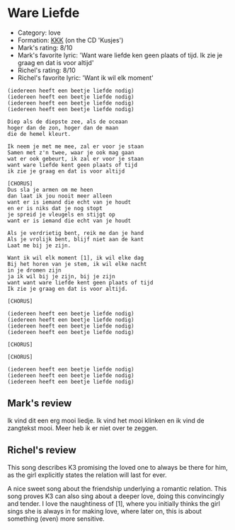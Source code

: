 # Ware Liefde

 * Category: love
 * Formation: [KKK](Kkk.md) (on the CD 'Kusjes')
 * Mark's rating: 8/10
 * Mark's  favorite lyric: 'Want ware liefde ken geen plaats of tijd. Ik zie je graag en dat is voor altijd'
 * Richel's rating: 8/10
 * Richel's favorite lyric: 'Want ik wil elk moment'


```
(iedereen heeft een beetje liefde nodig)
(iedereen heeft een beetje liefde nodig)
(iedereen heeft een beetje liefde nodig)
(iedereen heeft een beetje liefde nodig)

Diep als de diepste zee, als de oceaan
hoger dan de zon, hoger dan de maan
die de hemel kleurt.

Ik neem je met me mee, zal er voor je staan
Samen met z'n twee, waar je ook mag gaan
wat er ook gebeurt, ik zal er voor je staan
want ware liefde kent geen plaats of tijd
ik zie je graag en dat is voor altijd

[CHORUS]
Dus sla je armen om me heen
dan laat ik jou nooit meer alleen
want er is iemand die echt van je houdt
en er is niks dat je nog stopt
je spreid je vleugels en stijgt op
want er is iemand die echt van je houdt

Als je verdrietig bent, reik me dan je hand
Als je vrolijk bent, blijf niet aan de kant
Laat me bij je zijn.

Want ik wil elk moment [1], ik wil elke dag
Bij het horen van je stem, ik wil elke nacht
in je dromen zijn
ja ik wil bij je zijn, bij je zijn
want want ware liefde kent geen plaats of tijd
Ik zie je graag en dat is voor altijd.

[CHORUS]

(iedereen heeft een beetje liefde nodig)
(iedereen heeft een beetje liefde nodig)
(iedereen heeft een beetje liefde nodig)
(iedereen heeft een beetje liefde nodig)

[CHORUS]

[CHORUS]

(iedereen heeft een beetje liefde nodig)
(iedereen heeft een beetje liefde nodig)
(iedereen heeft een beetje liefde nodig)
```

## Mark's review

Ik vind dit een erg mooi liedje. Ik vind het mooi klinken en ik vind de zangtekst mooi.  Meer heb ik er niet over te zeggen.

## Richel's review

This song describes K3 promising the loved one to always be there for him, as the girl explicitly states the relation will last for ever.

A nice sweet song about the friendship underlying a romantic relation. This song proves K3 can also sing about a deeper love, 
doing this convincingly and tender. I love the naughtiness of [1], where you initially thinks the girl sings she is always in for 
making love, where later on, this is about something (even) more sensitive.
